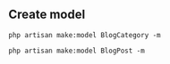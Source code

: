 ## Create model ##
`php artisan make:model BlogCategory -m`

`php artisan make:model BlogPost -m`
~~~~
